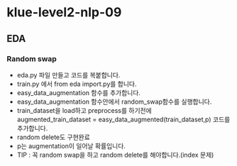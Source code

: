 # klue-level2-nlp-09  

## EDA  
### Random swap  
* eda.py 파일 만들고 코드를 복붙합니다.  
* train.py 에서 from eda import.py를 합니다.  
* easy_data_augmentation 함수를 추가합니다.  
* easy_data_augmentation 함수안에서 random_swap함수를 실행합니다.  
* train_dataset을 load하고 preprocess를 하기전에  
augmented_train_dataset = easy_data_augmented(train_dataset,p) 코드를 추가합니다.  
* random delete도 구현완료  
* p는 augmentation이 일어날 확률입니다.  
* TIP : 꼭 random swap을 하고 random delete를 해야합니다.(index 문제)